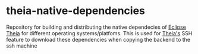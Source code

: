 # theia-native-dependencies
Repository for building and distributing the native dependecies of [Eclipse Theia](https://github.com/eclipse-theia/theia) for different operating systems/platfoms.
This is used for [Theia's](https://github.com/eclipse-theia/theia) SSH feature to download these dependencies when copying the backend to the ssh machine
